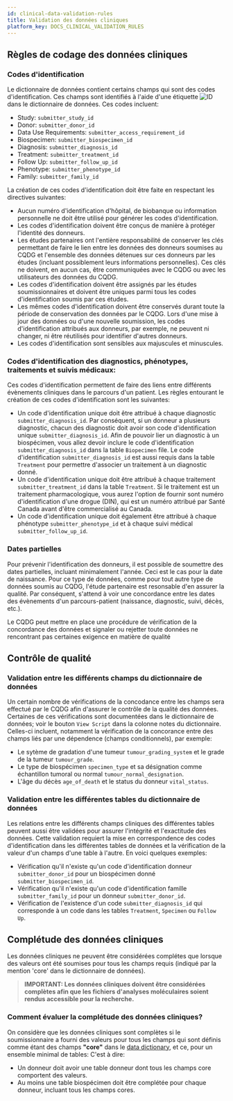 ```yaml
---
id: clinical-data-validation-rules
title: Validation des données cliniques
platform_key: DOCS_CLINICAL_VALIDATION_RULES
---
```


## Règles de codage des données cliniques

### Codes d'identification

Le dictionnaire de données contient certains champs qui sont des codes d'identification. Ces champs sont identifiés à l'aide d'une étiquette ![ID](/assets/submission/dictionary-id.svg) dans le dictionnaire de données. Ces codes incluent:

- Study: `submitter_study_id`
- Donor: `submitter_donor_id`
- Data Use Requirements: `submitter_access_requirement_id`
- Biospecimen: `submitter_biospecimen_id`
- Diagnosis: `submitter_diagnosis_id`
- Treatment: `submitter_treatment_id`
- Follow Up: `submitter_follow_up_id`
- Phenotype: `submitter_phenotype_id`
- Family: `submitter_family_id`


La création de ces codes d'identification doit être faite en respectant les directives suivantes: 


- Aucun numéro d'identification d'hôpital, de biobanque ou information personnelle ne doit être utilisé pour générer les codes d'identification. 
- Les codes d'identification doivent être conçus de manière à protéger l'identité des donneurs. 
- Les études partenaires ont l'entière responsabilité de conserver les clés permettant de faire le lien entre les données des donneurs soumises au CQDG et l'ensemble des données détenues sur ces donneurs par les études (incluant possiblement leurs informations personnelles). Ces clés ne doivent, en aucun cas, être communiquées avec le CQDG ou avec les utilisateurs des données du CQDG. 
- Les codes d'identification doivent être assignés par les études soumissionnaires et doivent être uniques parmi tous les codes d'identification soumis par ces études. 
- Les mêmes codes d'identification doivent être conservés durant toute la période de conservation des données par le CQDG. Lors d'une mise à jour des données ou d'une nouvelle soumission, les codes d'identification attribués aux donneurs, par exemple, ne peuvent ni changer, ni être réutilisés pour identifier d'autres donneurs.  
- Les codes d'identification sont sensibles aux majuscules et minuscules. 

### Codes d'identification des diagnostics, phénotypes, traitements et suivis médicaux:

Ces codes d'identification permettent de faire des liens entre différents évènements cliniques dans le parcours d'un patient. Les règles entourant le création de ces codes d'identification sont les suivantes:

- Un code d'identification unique doit être attribué à chaque diagnostic `submitter_diagnosis_id`. Par conséquent, si un donneur a plusieurs diagnostic, chacun des diagnostic doit avoir son code d'identification unique `submitter_diagnosis_id`. Afin de pouvoir lier un diagnostic à un biospécimen, vous allez devoir inclure le code d'identification `submitter_diagnosis_id` dans la table `Biopecimen` file. Le code d'identification `submitter_diagnosis_id` est aussi requis dans la table `Treatment` pour permettre d'associer un traitement à un diagnostic donné.
- Un code d'identification unique doit être attribué à chaque traitement `submitter_treatment_id` dans la table `Treatment`. Si le traitement est un traitement pharmacologique, vous aurez l'option de fournir sont numéro d'identification d'une drogue (DIN), qui est un numéro attribué par Santé Canada avant d'être commercialisé au Canada. 
- Un code d'identification unique doit également être attribué à chaque phénotype `submitter_phenotype_id` et à chaque suivi médical `submitter_follow_up_id`.  

### Dates partielles

Pour prévenir l'identification des donneurs, il est possible de soumettre des dates partielles, incluant minimalement l'année. Ceci est le cas pour la date de naissance. Pour ce type de données, comme pour tout autre type de données soumis au CQDG, l'étude partenaire est resonsable d'en assurer la qualité. Par conséquent, s'attend à voir une concordance entre les dates des évènements d'un parcours-patient (naissance, diagnostic, suivi, décès, etc.).

Le CQDG peut mettre en place une procédure de vérification de la concordance des données et signaler ou rejetter toute données ne rencontrant pas certaines exigence en matière de qualité  


## Contrôle de qualité

### Validation entre les différents champs du dictionnaire de données


Un certain nombre de vérifications de la concodance entre les champs sera effectué par le CQDG afin d'assurer le contrôle de la qualité des données. Certaines de ces vérifications sont documentées dans le dictionnaire de données; voir le bouton `View Script` dans la colonne notes du dictionnaire. Celles-ci incluent, notamment la vérification de la concorance entre des champs liés par une dépendence (champs conditionnels), par exemple: 

- Le sytème de gradation d'une tumeur `tumour_grading_system` et le grade de la tumeur `tumour_grade`.   
- Le type de biospécimen `specimen_type` et sa désignation comme échantillon tumoral ou normal `tumour_normal_designation`.
- L'âge du décès `age_of_death` et le status du donneur `vital_status`. 


### Validation entre les différentes tables du dictionnaire de données

Les relations entre les différents champs cliniques des différentes tables peuvent aussi être validées pour assurer l'intégrité et l'exactitude des données. Cette validation requiert la mise en correspondence des codes d'identification dans les différentes tables de données et la vérification de la valeur d'un champs d'une table à l'autre. En voici quelques exemples:  

- Vérification qu'il n'existe qu'un code d'identification donneur `submitter_donor_id` pour un biospécimen donné `submitter_biospecimen_id`.
- Vérification qu'il n'existe qu'un code d'identification famille `submitter_family_id` pour un donneur   `submitter_donor_id`.
- Vérification de l'existence d'un code `submitter_diagnosis_id` qui corresponde à un code dans les tables  `Treatment`, `Specimen` ou `Follow Up`.


## Complétude des données cliniques

Les données cliniques ne peuvent être considérées complétes que lorsque des valeurs ont été soumises pour tous les champs requis (indiqué par la mention 'core' dans le dictionnaire de données). 

 > **IMPORTANT: Les données cliniques doivent être considérées complètes afin que les fichiers d'analyses moléculaires soient rendus accessible pour la recherche.** 

### Comment évaluer la complétude des données cliniques?

On considère que les données cliniques sont complètes si le soumissionnaire a fourni des valeurs pour tous les champs qui sont définis comme étant des champs **"core"**  dans le [data dictionary](/scripts/dictionary), et ce, pour un ensemble minimal de tables: C'est à dire: 

- Un donneur doit avoir une table donneur dont tous les champs core comportent des valeurs.
- Au moins une table biospécimen doit être complétée pour chaque donneur, incluant tous les champs cores. 
